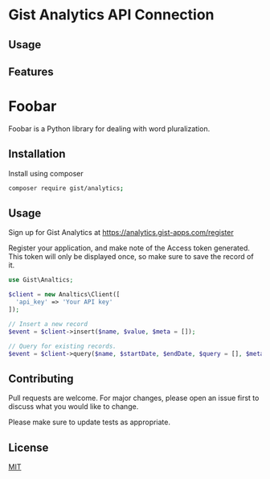 Gist Analytics API Connection
=========================

Usage
--------



Features
--------


# Foobar

Foobar is a Python library for dealing with word pluralization.

## Installation

Install using composer

```bash
composer require gist/analytics;
```

## Usage

Sign up for Gist Analytics at https://analytics.gist-apps.com/register

Register your application, and make note of the Access token generated. This
token will only be displayed once, so make sure to save the record of it.

```php
use Gist\Analtics;

$client = new Analtics\Client([
  'api_key' => 'Your API key'
]);

// Insert a new record
$event = $client->insert($name, $value, $meta = []);

// Query for existing records.
$event = $client->query($name, $startDate, $endDate, $query = [], $meta = [], $format = "default");

```

## Contributing
Pull requests are welcome. For major changes, please open an issue first to discuss what you would like to change.

Please make sure to update tests as appropriate.

## License
[MIT](https://choosealicense.com/licenses/mit/)
